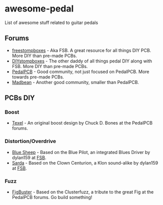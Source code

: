 # awesome-pedal
List of awesome stuff related to guitar pedals

## Forums

* [freestompboxes](https://www.freestompboxes.org/) - Aka FSB. A great resource for all things DIY PCB. More DIY than pre-made PCBs.
* [DIYstompboxes](https://www.diystompboxes.com/smfforum/) - The other daddy of all things pedal DIY along with FSB. More DIY than pre-made PCBs.
* [PedalPCB](https://forum.pedalpcb.com/) - Good community, not just focused on PedalPCB. More towards pre-made PCBs.
* [Madbean](https://www.madbeanpedals.com/forum/index.php) - Another good community, smaller than PedalPCB.

## PCBs DIY
### Boost
* [Texel](https://github.com/szukalski/pedal-texel) - An original boost design by Chuck D. Bones at the PedalPCB forums.
### Distortion/Overdrive
* [Blue Sheep](https://github.com/szukalski/pedal-bluesheep) - Based on the Blue Pilot, an integrated Blues Driver by dylan159 at [FSB](https://www.freestompboxes.org/viewtopic.php?t=31625).
* [Sarda](https://github.com/szukalski/pedal-sarda/tree/main) - Based on the Clown Centurion, a Klon sound-alike by dylan159 at [FSB](https://www.freestompboxes.org/viewtopic.php?t=31222).
### Fuzz
* [FigBuster](https://github.com/szukalski/pedal-figbuster) - Based on the Clusterfuzz, a tribute to the great Fig at the PedalPCB forums. Go build something!
